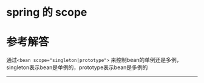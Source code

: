 # spring 的 scope

# 参考解答
通过`<bean scope="singleton|prototype">`
来控制bean的单例还是多例，singleton表示bean是单例的，prototype表示bean是多例的

---
